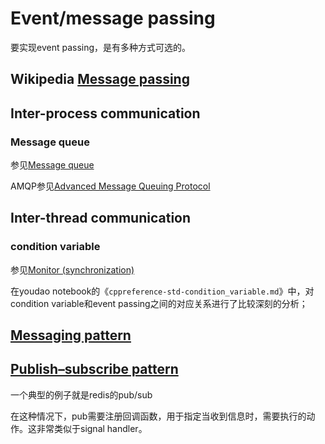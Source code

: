 # Event/message passing

要实现event passing，是有多种方式可选的。

## Wikipedia [Message passing](https://infogalactic.com/info/Message_passing)


## Inter-process communication

### Message queue

参见[Message queue](https://en.wikipedia.org/wiki/Message_queue)


AMQP参见[Advanced Message Queuing Protocol](https://en.wikipedia.org/wiki/Advanced_Message_Queuing_Protocol)



## Inter-thread communication

### condition variable

参见[Monitor (synchronization)](https://en.wikipedia.org/wiki/Monitor_(synchronization))

在youdao notebook的《`cppreference-std-condition_variable.md`》中，对condition variable和event passing之间的对应关系进行了比较深刻的分析；



## [Messaging pattern](https://en.wikipedia.org/wiki/Messaging_pattern)



## [Publish–subscribe pattern](https://en.wikipedia.org/wiki/Publish%E2%80%93subscribe_pattern)

一个典型的例子就是redis的pub/sub

在这种情况下，pub需要注册回调函数，用于指定当收到信息时，需要执行的动作。这非常类似于signal handler。
